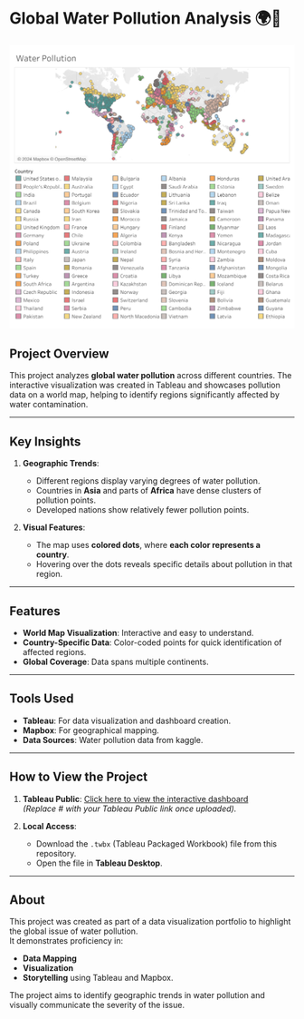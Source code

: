 # Global Water Pollution Analysis 🌍🚰  

![Water Pollution Map](./Global%20Water%20Pollutiuon.png)

## Project Overview  
This project analyzes **global water pollution** across different countries. The interactive visualization was created in Tableau and showcases pollution data on a world map, helping to identify regions significantly affected by water contamination.

---

## Key Insights  
1. **Geographic Trends**:  
   - Different regions display varying degrees of water pollution.  
   - Countries in **Asia** and parts of **Africa** have dense clusters of pollution points.  
   - Developed nations show relatively fewer pollution points.  

2. **Visual Features**:  
   - The map uses **colored dots**, where **each color represents a country**.  
   - Hovering over the dots reveals specific details about pollution in that region.  

---

## Features  
- **World Map Visualization**: Interactive and easy to understand.  
- **Country-Specific Data**: Color-coded points for quick identification of affected regions.  
- **Global Coverage**: Data spans multiple continents.  

---

## Tools Used  
- **Tableau**: For data visualization and dashboard creation.  
- **Mapbox**: For geographical mapping.  
- **Data Sources**: Water pollution data from kaggle.  

---

## How to View the Project  
1. **Tableau Public**: [Click here to view the interactive dashboard](#)  
   _(Replace # with your Tableau Public link once uploaded)._  

2. **Local Access**:  
   - Download the `.twbx` (Tableau Packaged Workbook) file from this repository.  
   - Open the file in **Tableau Desktop**.

---

## About
This project was created as part of a data visualization portfolio to highlight the global issue of water pollution.  
It demonstrates proficiency in:  
- **Data Mapping**  
- **Visualization**  
- **Storytelling** using Tableau and Mapbox.  

The project aims to identify geographic trends in water pollution and visually communicate the severity of the issue.  


